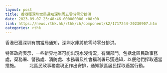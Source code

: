 ```yaml
---
layout: post
title: 香港獲深圳當局通知深圳周五零時零分排洪
date: 2023-09-07 23:48:46.000000000 +08:00
link: https://news.rthk.hk/rthk/ch/component/k2/1717244-20230907.htm
categories: rthk
---
```


香港已獲深圳有關當局通知，深圳水庫將於零時零分排洪。

特區政府表示，一些新界地區可能出現水浸情況，有關部門，包括北區民政事務處，渠務署、警務處、消防處、水務署及社會福利署已獲通知，以便他們採取適當措施。
　　
北區民政事務處現正作出安排，通知該區居民採取適當行動。
